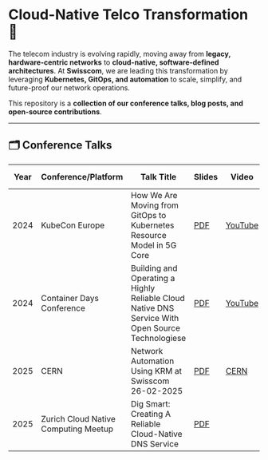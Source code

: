 # Cloud-Native Telco Transformation 🚀

The telecom industry is evolving rapidly, moving away from **legacy, hardware-centric networks** to **cloud-native, software-defined architectures**. At **Swisscom**, we are leading this transformation by leveraging **Kubernetes, GitOps, and automation** to scale, simplify, and future-proof our network operations.  

This repository is a **collection of our conference talks, blog posts, and open-source contributions**.

---
## 🗂 Conference Talks

| Year | Conference/Platform | Talk Title | Slides | Video | Code Examples |
|------|------------|------------|--------|-------|--------------|
| 2024 | KubeCon Europe | How We Are Moving from GitOps to Kubernetes Resource Model in 5G Core | [PDF](2024/KubeConEurope/slides.pdf) | [YouTube](https://youtu.be/crmTnB6Zwt8?si=WlfRGgTmiFfPzQLM) |  |
| 2024 | Container Days Conference | Building and Operating a Highly Reliable Cloud Native DNS Service With Open Source Technologiese | [PDF](2024/Building_and_Operating_a_Highly_Reliable_Cloud_Native_DNS_Service_With_Open_Source_Technologies_ContainerDays_2024-09-03.pdf) | [YouTube](https://youtu.be/crmTnB6Zwt8?si=WlfRGgTmiFfPzQLM) | [Github](https://github.com/swisscom/containerdays-2024-dns/tree/main) |
| 2025 | CERN | Network Automation Using KRM at Swisscom 26-02-2025 | [PDF](2025/CERN/slides.pdf) | [CERN](https://videos.cern.ch/record/2301379) |  |
| 2025 | Zurich Cloud Native Computing Meetup |Dig Smart: Creating A Reliable Cloud-Native DNS Service | [PDF](2025/CloudNativeComputingMeetup/dns-presentation-2025-03-06.pdf) |  | [Github](https://github.com/swisscom/cloud-native-telco/tree/main/2025/CloudNativeComputingMeetup) |
